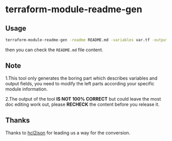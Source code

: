 # terraform-module-readme-gen

## Usage

```bash
terraform-module-readme-gen -readme README.md -variables var.tf -outputs out.tf 
```

then you can check the `README.md` file content.

## Note

1.This tool only generates the boring part which describes variables and output fields, you need to modify the left parts according your specific module information.

2.The output of the tool **IS NOT 100% CORRECT** but could leave the most doc editing work out, please **RECHECK** the content before you release it. 

## Thanks
Thanks to [hcl2json](https://github.com/tmccombs/hcl2json) for leading us a way for the conversion.